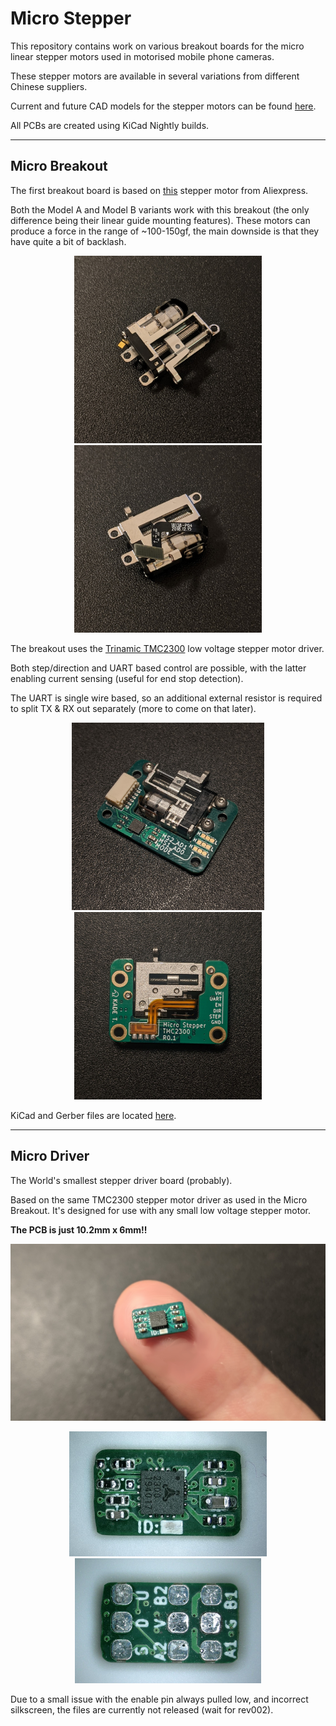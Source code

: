 # Micro Stepper

This repository contains work on various breakout boards for the micro linear stepper motors used in motorised mobile phone cameras.

These stepper motors are available in several variations from different Chinese suppliers.


Current and future CAD models for the stepper motors can be found [here](hw/cad).

All PCBs are created using KiCad Nightly builds.

---

## Micro Breakout

The first breakout board is based on [this](https://www.aliexpress.com/item/4000616045699.html?spm=a2g0s.12269583.0.0.51854815RwJf8O) stepper motor from Aliexpress.

Both the Model A and Model B variants work with this breakout (the only difference being their linear guide mounting features).
These motors can produce a force in the range of ~100-150gf, the main downside is that they have quite a bit of backlash.

<p align="center">
  <img src="docs/pictures/micro_stepper_001.jpg" height="300" />
  <img src="docs/pictures/micro_stepper_002.jpg" height="300" />
</p>

The breakout uses the [Trinamic TMC2300](https://www.trinamic.com/products/integrated-circuits/details/tmc2300-la/) low voltage stepper motor driver. 

Both step/direction and UART based control are possible, with the latter enabling current sensing (useful for end stop detection).

The UART is single wire based, so an additional external resistor is required to split TX & RX out separately (more to come on that later).

<p align="center">
  <img src="docs/pictures/micro_stepper_breakout_001.jpg" height="300" />
  <img src="docs/pictures/micro_stepper_breakout_002.jpg" height="300" />
</p>

KiCad and Gerber files are located [here](hw/micro_breakout_001).

---

## Micro Driver

The World's smallest stepper driver board (probably).

Based on the same TMC2300 stepper motor driver as used in the Micro Breakout. It's designed for use with any small low voltage stepper motor.

**The PCB is just 10.2mm x 6mm!!**

<p align="center">
    <img src="docs/pictures/micro_driver_003.jpg" width="600" />
</p>

<p align="center">
    <img src="docs/pictures/micro_driver_001.jpg" height="200" />
    <img src="docs/pictures/micro_driver_002.jpg" height="200" />
</p>

Due to a small issue with the enable pin always pulled low, and incorrect silkscreen, the files are currently not released (wait for rev002).
